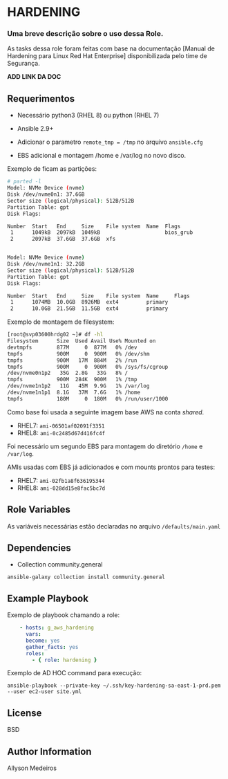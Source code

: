 HARDENING
=========

### Uma breve descrição sobre o uso dessa Role.
As tasks dessa role foram feitas com base na documentação [Manual de Hardening para Linux Red Hat Enterprise] disponibilizada pelo time de Segurança.

**ADD LINK DA DOC**

Requerimentos
------------

- Necessário python3 (RHEL 8) ou python (RHEL 7)
- Ansible 2.9+

- Adicionar o parametro `remote_tmp = /tmp`  no arquivo `ansible.cfg`
 - EBS adicional e montagem /home e /var/log no novo disco.
 
 Exemplo de ficam as partições:

````bash
# parted -l
Model: NVMe Device (nvme)
Disk /dev/nvme0n1: 37.6GB
Sector size (logical/physical): 512B/512B
Partition Table: gpt
Disk Flags:

Number  Start   End     Size    File system  Name  Flags
 1      1049kB  2097kB  1049kB                     bios_grub
 2      2097kB  37.6GB  37.6GB  xfs


Model: NVMe Device (nvme)
Disk /dev/nvme1n1: 32.2GB
Sector size (logical/physical): 512B/512B
Partition Table: gpt
Disk Flags:

Number  Start   End     Size    File system  Name     Flags
 1      1074MB  10.0GB  8926MB  ext4         primary
 2      10.0GB  21.5GB  11.5GB  ext4         primary

````
Exemplo de montagem de filesystem:
````bash
[root@svp03600hrdg02 ~]# df -hl
Filesystem      Size  Used Avail Use% Mounted on
devtmpfs        877M     0  877M   0% /dev
tmpfs           900M     0  900M   0% /dev/shm
tmpfs           900M   17M  884M   2% /run
tmpfs           900M     0  900M   0% /sys/fs/cgroup
/dev/nvme0n1p2   35G  2.8G   33G   8% /
tmpfs           900M  284K  900M   1% /tmp
/dev/nvme1n1p2   11G   45M  9.9G   1% /var/log
/dev/nvme1n1p1  8.1G   37M  7.6G   1% /home
tmpfs           180M     0  180M   0% /run/user/1000
````
 
Como base foi usada a seguinte imagem base AWS na conta *shared*.
- RHEL7: `ami-06501af02091f3351`
- RHEL8: `ami-0c2485d67d416fc4f`

Foi necessário um segundo EBS para montagem do diretório `/home` e `/var/log`.

AMIs usadas com EBS já adicionados e com mounts prontos para testes:
- RHEL7: `ami-02fb1a8f636195344`
- RHEL8: `ami-028dd15e8fac5bc7d`


Role Variables
--------------
As variáveis necessárias estão declaradas no arquivo `/defaults/main.yaml`

Dependencies
------------

- Collection community.general 
````
ansible-galaxy collection install community.general
````

Example Playbook
----------------

Exemplo de playbook chamando a role:
````yaml
    - hosts: g_aws_hardening
      vars:
      become: yes
      gather_facts: yes
      roles:
        - { role: hardening }
````        
Exemplo de AD HOC command para execução:
````
ansible-playbook --private-key ~/.ssh/key-hardening-sa-east-1-prd.pem --user ec2-user site.yml
````
License
-------

BSD

Author Information
------------------
Allyson Medeiros
